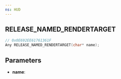 ```yaml
---
ns: HUD
---
```

## RELEASE_NAMED_RENDERTARGET

```c
// 0x0E692EE61761361F
Any RELEASE_NAMED_RENDERTARGET(char* name);
```

## Parameters
* **name**:
